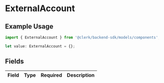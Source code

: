 # ExternalAccount

## Example Usage

```typescript
import { ExternalAccount } from '@clerk/backend-sdk/models/components';

let value: ExternalAccount = {};
```

## Fields

| Field | Type | Required | Description |
| ----- | ---- | -------- | ----------- |
